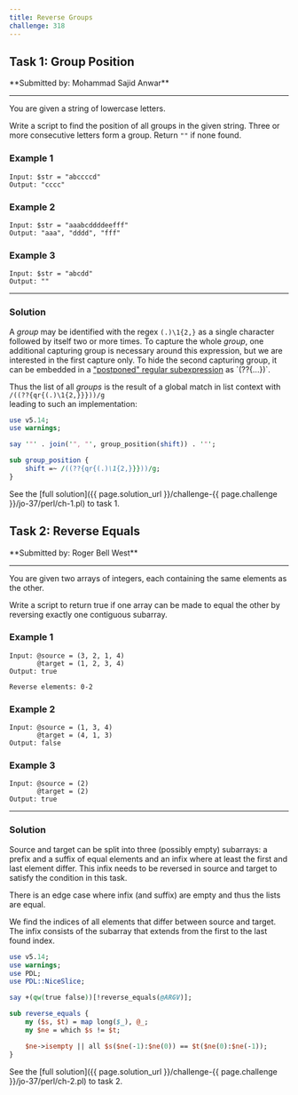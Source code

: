 ```yaml
---
title: Reverse Groups
challenge: 318
---
```

<h2 id="task-1">
Task 1: Group Position
</h2>
**Submitted by: Mohammad Sajid Anwar**

---
You are given a string of lowercase letters.

Write a script to find the position of all groups in the given string. Three or more consecutive letters form a group. Return `""` if none found.
### Example 1
```
Input: $str = "abccccd"
Output: "cccc"
```
### Example 2
```
Input: $str = "aaabcddddeefff"
Output: "aaa", "dddd", "fff"
```
### Example 3
```
Input: $str = "abcdd"
Output: ""
```
---
### Solution
A _group_ may be identified with the regex `(.)\1{2,}` as a single character followed by itself two or more times.
To capture the whole _group_, one additional capturing group is necessary around this expression, but we are interested in the first capture only.
To hide the second capturing group, it can be embedded in a
["postponed" regular subexpression](https://perldoc.perl.org/perlre#(*%7B-code-%7D)) as `(??{...})`.

Thus the list of all _groups_ is the result of a global match in list context with  
`/((??{qr{(.)\1{2,}}}))/g`  
leading to such an implementation:
```perl
use v5.14;
use warnings;

say '"' . join('", "', group_position(shift)) . '"';

sub group_position {
    shift =~ /((??{qr{(.)\1{2,}}}))/g;
}
```


See the [full solution]({{ page.solution_url }}/challenge-{{ page.challenge }}/jo-37/perl/ch-1.pl) to task 1.

<!--
See [discussion](https://github.com/jo-37/the-bears-den/issues/XXX
-->

<h2 id="task-2">
Task 2: Reverse Equals
</h2>
**Submitted by: Roger Bell West**

---
You are given two arrays of integers, each containing the same elements as the other.

Write a script to return true if one array can be made to equal the other by reversing exactly one contiguous subarray.
### Example 1
```
Input: @source = (3, 2, 1, 4)
       @target = (1, 2, 3, 4)
Output: true

Reverse elements: 0-2
```
### Example 2
```
Input: @source = (1, 3, 4)
       @target = (4, 1, 3)
Output: false
```
### Example 3
```
Input: @source = (2)
       @target = (2)
Output: true
```
---
### Solution
Source and target can be split into three (possibly empty) subarrays: a prefix and a suffix of equal elements and an infix where at least the first and last element differ.
This infix needs to be reversed in source and target to satisfy the condition in this task.

There is an edge case where infix (and suffix) are empty and thus the lists are equal.

We find the indices of all elements that differ between source and target.
The infix consists of the subarray that extends from the first to the last found index.
```perl
use v5.14;
use warnings;
use PDL;
use PDL::NiceSlice;

say +(qw(true false))[!reverse_equals(@ARGV)];

sub reverse_equals {
    my ($s, $t) = map long($_), @_;
    my $ne = which $s != $t;

    $ne->isempty || all $s($ne(-1):$ne(0)) == $t($ne(0):$ne(-1));
}
```
See the [full solution]({{ page.solution_url }}/challenge-{{ page.challenge }}/jo-37/perl/ch-2.pl) to task 2.

<!--
See [discussion](https://github.com/jo-37/the-bears-den/issues/XXX
-->
